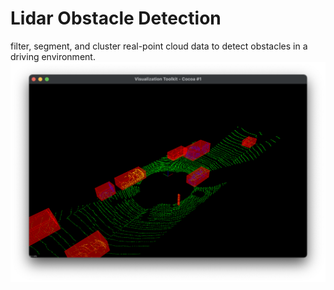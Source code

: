# Lidar Obstacle Detection
filter, segment, and cluster real-point cloud data to detect obstacles in a driving environment.
![img](visualization.png)
